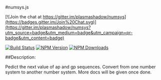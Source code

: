 #numsys.js

[![Join the chat at https://gitter.im/plasmashadow/numsys](https://badges.gitter.im/Join%20Chat.svg)](https://gitter.im/plasmashadow/numsys?utm_source=badge&utm_medium=badge&utm_campaign=pr-badge&utm_content=badge)

[![Build Status](https://travis-ci.org/plasmashadow/numsys.svg)](https://travis-ci.org/plasmashadow/numsys)
[![NPM Version](http://img.shields.io/npm/v/numsys.svg?style=flat)](https://www.npmjs.org/package/numsys)
[![NPM Downloads](https://img.shields.io/npm/dm/numsys.svg?style=flat)](https://www.npmjs.org/package/numsys)

##Description:
   
   Pedict the next value of ap and gp sequences. Convert from one number system to another number system.
   More docs will be given once done.